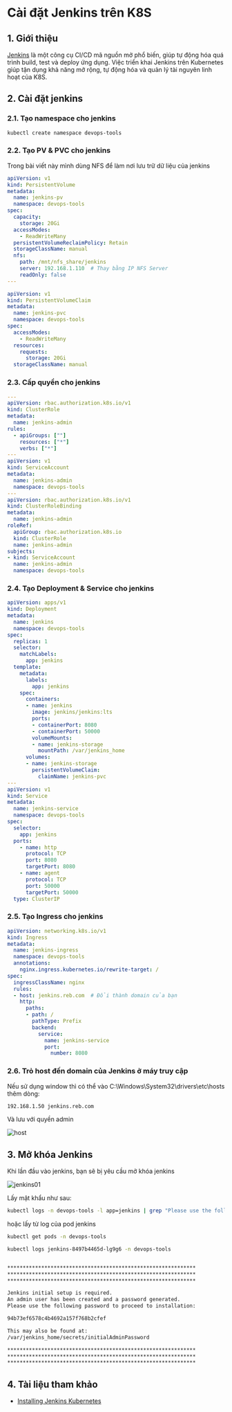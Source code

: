 # Cài đặt Jenkins trên K8S

## 1. Giới thiệu

[Jenkins](https://www.jenkins.io/doc/book/getting-started/) là một công cụ CI/CD mã nguồn mở phổ biến, giúp tự động hóa quá trình build, test và deploy ứng dụng. Việc triển khai Jenkins trên Kubernetes giúp tận dụng khả năng mở rộng, tự động hóa và quản lý tài nguyên linh hoạt của K8S.

## 2. Cài đặt jenkins

### 2.1. Tạo namespace cho jenkins

```bash 
kubectl create namespace devops-tools
```

### 2.2. Tạo PV & PVC cho jenkins
Trong bài viết này mình dùng NFS để làm nơi lưu trữ dữ liệu của jenkins


```yaml title="volume.yaml"  linenums="1"
apiVersion: v1
kind: PersistentVolume
metadata:
  name: jenkins-pv
  namespace: devops-tools
spec:
  capacity:
    storage: 20Gi
  accessModes:
    - ReadWriteMany
  persistentVolumeReclaimPolicy: Retain
  storageClassName: manual
  nfs:
    path: /mnt/nfs_share/jenkins
    server: 192.168.1.110  # Thay bằng IP NFS Server
    readOnly: false
---

apiVersion: v1
kind: PersistentVolumeClaim
metadata:
  name: jenkins-pvc
  namespace: devops-tools
spec:
  accessModes:
    - ReadWriteMany
  resources:
    requests:
      storage: 20Gi
  storageClassName: manual

```


### 2.3. Cấp quyền cho jenkins


```yaml title="jenkins-01-serviceAccount.yaml"  linenums="1"
---
apiVersion: rbac.authorization.k8s.io/v1
kind: ClusterRole
metadata:
  name: jenkins-admin
rules:
  - apiGroups: [""]
    resources: ["*"]
    verbs: ["*"]
---
apiVersion: v1
kind: ServiceAccount
metadata:
  name: jenkins-admin
  namespace: devops-tools
---
apiVersion: rbac.authorization.k8s.io/v1
kind: ClusterRoleBinding
metadata:
  name: jenkins-admin
roleRef:
  apiGroup: rbac.authorization.k8s.io
  kind: ClusterRole
  name: jenkins-admin
subjects:
- kind: ServiceAccount
  name: jenkins-admin
  namespace: devops-tools

```



### 2.4. Tạo Deployment & Service cho jenkins


```yaml title="deployment.yaml"  linenums="1"
apiVersion: apps/v1
kind: Deployment
metadata:
  name: jenkins
  namespace: devops-tools
spec:
  replicas: 1
  selector:
    matchLabels:
      app: jenkins
  template:
    metadata:
      labels:
        app: jenkins
    spec:
      containers:
      - name: jenkins
        image: jenkins/jenkins:lts
        ports:
        - containerPort: 8080
        - containerPort: 50000
        volumeMounts:
        - name: jenkins-storage
          mountPath: /var/jenkins_home
      volumes:
      - name: jenkins-storage
        persistentVolumeClaim:
          claimName: jenkins-pvc
---
apiVersion: v1
kind: Service
metadata:
  name: jenkins-service
  namespace: devops-tools
spec:
  selector:
    app: jenkins
  ports:
    - name: http
      protocol: TCP
      port: 8080
      targetPort: 8080
    - name: agent
      protocol: TCP
      port: 50000
      targetPort: 50000
  type: ClusterIP

```

### 2.5. Tạo Ingress cho jenkins


```yaml title="ingress.yaml"  linenums="1"
apiVersion: networking.k8s.io/v1
kind: Ingress
metadata:
  name: jenkins-ingress
  namespace: devops-tools
  annotations:
    nginx.ingress.kubernetes.io/rewrite-target: /
spec:
  ingressClassName: nginx
  rules:
  - host: jenkins.reb.com  # Đổi thành domain của bạn
    http:
      paths:
      - path: /
        pathType: Prefix
        backend:
          service:
            name: jenkins-service
            port:
              number: 8080
```

### 2.6. Trỏ host đến domain của Jenkins ở máy truy cập

Nếu sử dụng window thì có thể vào C:\Windows\System32\drivers\etc\hosts thêm dòng:

```bash 
192.168.1.50 jenkins.reb.com
```

Và lưu với quyền admin

![host](images/host.png)


## 3. Mở khóa Jenkins
Khi lần đầu vào jenkins, bạn sẽ bị yêu cầu mở khóa jenkins

![jenkins01](images/jenkins01.jpg)


Lấy mật khẩu như sau:

```bash 
kubectl logs -n devops-tools -l app=jenkins | grep "Please use the following password"

```

hoặc lấy từ log của pod jenkins

```bash 
kubectl get pods -n devops-tools
```

```bash 
kubectl logs jenkins-8497b4465d-lg9g6 -n devops-tools


*************************************************************
*************************************************************
*************************************************************

Jenkins initial setup is required.
An admin user has been created and a password generated.
Please use the following password to proceed to installation:

94b73ef6578c4b4692a157f768b2cfef

This may also be found at:
/var/jenkins_home/secrets/initialAdminPassword

*************************************************************
*************************************************************
*************************************************************
```

## 4. Tài liệu tham khảo

- [Installing Jenkins Kubernetes](https://www.jenkins.io/doc/book/installing/kubernetes/)
